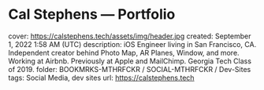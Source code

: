 # Cal Stephens — Portfolio

cover: https://calstephens.tech/assets/img/header.jpg
created: September 1, 2022 1:58 AM (UTC)
description: iOS Engineer living in San Francisco, CA. Independent creator behind Photo Map, AR Planes, Window, and more. Working at Airbnb. Previously at Apple and MailChimp. Georgia Tech Class of 2019.
folder: BOOKMRKS-MTHRFCKR / SOCIAL-MTHRFCKR / Dev-Sites
tags: Social Media, dev sites
url: https://calstephens.tech